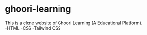 # ghoori-learning
This is a clone website of Ghoori Learning (A Educational Platform). <br>
-HTML
-CSS
-Tailwind CSS
